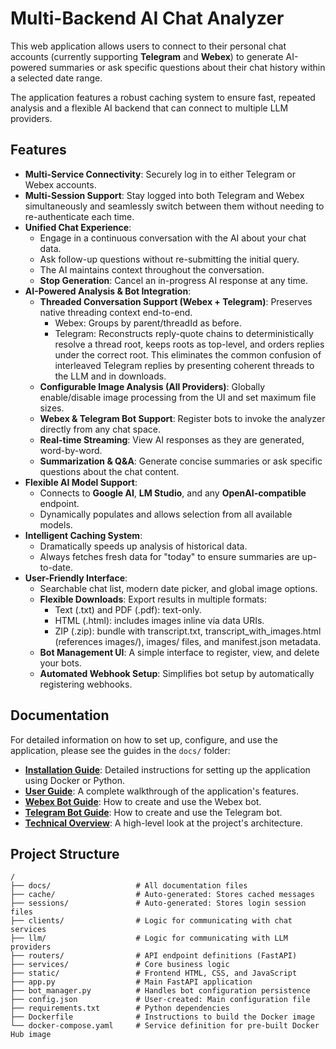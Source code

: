 # Multi-Backend AI Chat Analyzer

This web application allows users to connect to their personal chat accounts (currently supporting **Telegram** and **Webex**) to generate AI-powered summaries or ask specific questions about their chat history within a selected date range.

The application features a robust caching system to ensure fast, repeated analysis and a flexible AI backend that can connect to multiple LLM providers.

## Features

-   **Multi-Service Connectivity**: Securely log in to either Telegram or Webex accounts.
-   **Multi-Session Support**: Stay logged into both Telegram and Webex simultaneously and seamlessly switch between them without needing to re-authenticate each time.
-   **Unified Chat Experience**:
    -   Engage in a continuous conversation with the AI about your chat data.
    -   Ask follow-up questions without re-submitting the initial query.
    -   The AI maintains context throughout the conversation.
    -   **Stop Generation**: Cancel an in-progress AI response at any time.
-   **AI-Powered Analysis & Bot Integration**:
    -   **Threaded Conversation Support (Webex + Telegram)**: Preserves native threading context end-to-end.
        - Webex: Groups by parent/threadId as before.
        - Telegram: Reconstructs reply-quote chains to deterministically resolve a thread root, keeps roots as top-level, and orders replies under the correct root. This eliminates the common confusion of interleaved Telegram replies by presenting coherent threads to the LLM and in downloads.
    -   **Configurable Image Analysis (All Providers)**: Globally enable/disable image processing from the UI and set maximum file sizes.
    -   **Webex & Telegram Bot Support**: Register bots to invoke the analyzer directly from any chat space.
    -   **Real-time Streaming**: View AI responses as they are generated, word-by-word.
    -   **Summarization & Q&A**: Generate concise summaries or ask specific questions about the chat content.
-   **Flexible AI Model Support**:
    -   Connects to **Google AI**, **LM Studio**, and any **OpenAI-compatible** endpoint.
    -   Dynamically populates and allows selection from all available models.
-   **Intelligent Caching System**:
    -   Dramatically speeds up analysis of historical data.
    -   Always fetches fresh data for "today" to ensure summaries are up-to-date.
-   **User-Friendly Interface**:
    -   Searchable chat list, modern date picker, and global image options.
    -   **Flexible Downloads**: Export results in multiple formats:
        - Text (.txt) and PDF (.pdf): text-only.
        - HTML (.html): includes images inline via data URIs.
        - ZIP (.zip): bundle with transcript.txt, transcript_with_images.html (references images/), images/ files, and manifest.json metadata.
    -   **Bot Management UI**: A simple interface to register, view, and delete your bots.
    -   **Automated Webhook Setup**: Simplifies bot setup by automatically registering webhooks.

## Documentation

For detailed information on how to set up, configure, and use the application, please see the guides in the `docs/` folder:

-   **[Installation Guide](./docs/installation.md)**: Detailed instructions for setting up the application using Docker or Python.
-   **[User Guide](./docs/user_guide.md)**: A complete walkthrough of the application's features.
-   **[Webex Bot Guide](./docs/webex_bot_guide.md)**: How to create and use the Webex bot.
-   **[Telegram Bot Guide](./docs/telegram_bot_guide.md)**: How to create and use the Telegram bot.
-   **[Technical Overview](./docs/overview.md)**: A high-level look at the project's architecture.

## Project Structure

```
/
├── docs/                   # All documentation files
├── cache/                  # Auto-generated: Stores cached messages
├── sessions/               # Auto-generated: Stores login session files
├── clients/                # Logic for communicating with chat services
├── llm/                    # Logic for communicating with LLM providers
├── routers/                # API endpoint definitions (FastAPI)
├── services/               # Core business logic
├── static/                 # Frontend HTML, CSS, and JavaScript
├── app.py                  # Main FastAPI application
├── bot_manager.py          # Handles bot configuration persistence
├── config.json             # User-created: Main configuration file
├── requirements.txt        # Python dependencies
├── Dockerfile              # Instructions to build the Docker image
└── docker-compose.yaml     # Service definition for pre-built Docker Hub image
